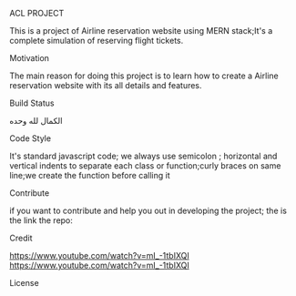 ACL PROJECT

This is a project of Airline reservation website using MERN stack;It's a complete simulation of reserving flight tickets.

Motivation

The main reason for doing this project is to learn how to create a Airline reservation website with its all details and features.

Build Status

الكمال لله وحده


Code Style

It's standard javascript code; we always use semicolon ; horizontal and vertical indents to separate each class or function;curly braces on same line;we create the function before calling it


Contribute

if you want to contribute and help you out in developing the project; the is the link the repo:


Credit

https://www.youtube.com/watch?v=mI_-1tbIXQI
https://www.youtube.com/watch?v=mI_-1tbIXQI

License
